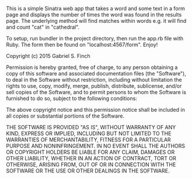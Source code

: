 This is a simple Sinatra web app that takes a word and some text in a form page
and displays the number of times the word was found in the results page.
The underlying method will find matches within words e.g. it will find and
count "cat" in "cathedral".

To setup, run bundler in the project directory, then run the app.rb file with
Ruby.  The form then be found on "localhost:4567/form". Enjoy!

Copyright (c) 2015 Gabriel S. Finch

Permission is hereby granted, free of charge, to any person obtaining a copy
of this software and associated documentation files (the "Software"), to deal
in the Software without restriction, including without limitation the rights
to use, copy, modify, merge, publish, distribute, sublicense, and/or sell
copies of the Software, and to permit persons to whom the Software is
furnished to do so, subject to the following conditions:

The above copyright notice and this permission notice shall be included in
all copies or substantial portions of the Software.

THE SOFTWARE IS PROVIDED "AS IS", WITHOUT WARRANTY OF ANY KIND, EXPRESS OR
IMPLIED, INCLUDING BUT NOT LIMITED TO THE WARRANTIES OF MERCHANTABILITY,
FITNESS FOR A PARTICULAR PURPOSE AND NONINFRINGEMENT. IN NO EVENT SHALL THE
AUTHORS OR COPYRIGHT HOLDERS BE LIABLE FOR ANY CLAIM, DAMAGES OR OTHER
LIABILITY, WHETHER IN AN ACTION OF CONTRACT, TORT OR OTHERWISE, ARISING FROM,
OUT OF OR IN CONNECTION WITH THE SOFTWARE OR THE USE OR OTHER DEALINGS IN
THE SOFTWARE.
